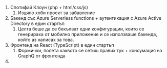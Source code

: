 1) Спотифай Клоун (php + html/css/js)
	1) Изцяло хоби проект за забавление
2) Бакенд със Azure Serverless functions + аутентикация с Azure Active Directory в един стартъп
	1) Целта беше да се бекъпват едни конфигурации, които се генерираха от мобилно приложение и се използваше бакенда, който аз написах за това.
3) Фронтенд на React (TypeScript) в един стартъп
	1) Формички, полета каквото се сетиш правих тук + консумация на GraphQ от фронтенда 
4) 